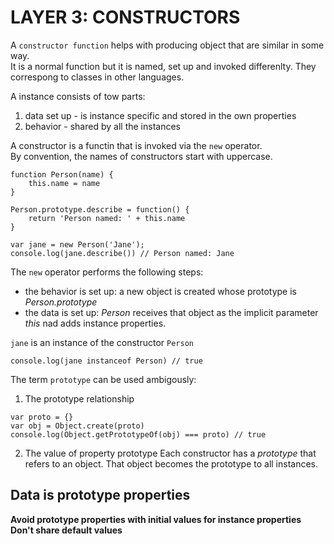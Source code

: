 # LAYER 3: CONSTRUCTORS
A `constructor function` helps with producing object that are similar in some way. <br/>
It is a normal function but it is named, set up and invoked differenlty. They correspong to classes in other languages. <br/>

A instance consists of tow parts:
 1. data set up - is instance specific and stored in the own properties
 2. behavior - shared by all the instances

A constructor is a functin that is invoked via the `new` operator. <br>
By convention, the names of constructors start with uppercase.

```
function Person(name) {
    this.name = name
}

Person.prototype.describe = function() {
    return 'Person named: ' + this.name
}

var jane = new Person('Jane');
console.log(jane.describe()) // Person named: Jane
```
The `new` operator performs the following steps:
 - the behavior is set up: a new object is created whose prototype is *Person.prototype*
 - the data is set up: *Person* receives that object as the implicit parameter *this* nad adds instance properties.

`jane` is an instance of the constructor `Person` <br/>
```
console.log(jane instanceof Person) // true
```

The term `prototype` can be used ambigously:
1. The prototype relationship
```
var proto = {}
var obj = Object.create(proto)
console.log(Object.getPrototypeOf(obj) === proto) // true
```
2. The value of property prototype
Each constructor has a *prototype* that refers to an object. That object becomes the prototype to all instances.

## Data is prototype properties

**Avoid prototype properties with initial values for instance properties** <br/>
**Don't share default values**